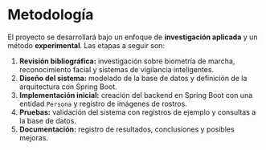 # Metodología

El proyecto se desarrollará bajo un enfoque de **investigación aplicada** y un método **experimental**. Las etapas a seguir son:

1. **Revisión bibliográfica:** investigación sobre biometría de marcha, reconocimiento facial y sistemas de vigilancia inteligentes.  
2. **Diseño del sistema:** modelado de la base de datos y definición de la arquitectura con Spring Boot.  
3. **Implementación inicial:** creación del backend en Spring Boot con una entidad `Persona` y registro de imágenes de rostros.  
4. **Pruebas:** validación del sistema con registros de ejemplo y consultas a la base de datos.  
5. **Documentación:** registro de resultados, conclusiones y posibles mejoras.  

